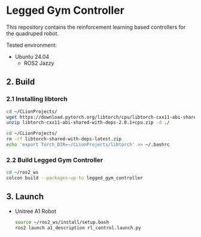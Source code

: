 # Legged Gym Controller

This repository contains the reinforcement learning based controllers for the quadruped robot.

Tested environment:
* Ubuntu 24.04
    * ROS2 Jazzy


## 2. Build
### 2.1 Installing libtorch
```bash
cd ~/CLionProjects/
wget https://download.pytorch.org/libtorch/cpu/libtorch-cxx11-abi-shared-with-deps-2.0.1%2Bcpu.zip
unzip libtorch-cxx11-abi-shared-with-deps-2.0.1+cpu.zip -d ./
```
```bash
cd ~/CLionProjects/
rm -rf libtorch-shared-with-deps-latest.zip
echo 'export Torch_DIR=~/CLionProjects/libtorch' >> ~/.bashrc
```

### 2.2 Build Legged Gym Controller
```bash
cd ~/ros2_ws
colcon build --packages-up-to legged_gym_controller
```

## 3. Launch
* Unitree A1 Robot
  ```bash
  source ~/ros2_ws/install/setup.bash
  ros2 launch a1_description rl_control.launch.py
  ```